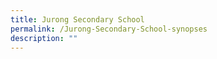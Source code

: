 ```yaml
---
title: Jurong Secondary School
permalink: /Jurong-Secondary-School-synopses
description: ""
---
```

